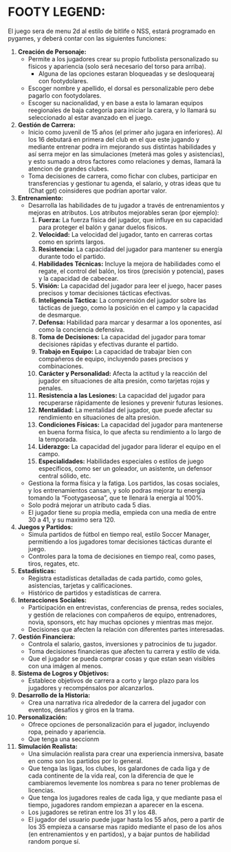 # FOOTY LEGEND:

El juego sera de menu 2d al estilo de bitlife o NSS, estará programado en pygames, y deberá contar con las siguientes funciones:

1. **Creación de Personaje:**
    - Permite a los jugadores crear su propio futbolista personalizado su físicos y apariencia (solo será necesario del torso para arriba).
        - Alguna de las opciones estaran bloqueadas y se desloquearaj con footydolares.
    - Escoger nombre y apellido, el dorsal es personalizable pero debe pagarlo con footydolares.
    - Escoger su nacionalidad, y en base a esta lo lamaran equipos reegionales de baja categoría para iniciar la carera, y lo llamará su seleccionado al estar avanzado en el juego.
2. **Gestión de Carrera:**
    - Inicio como juvenil de 15 años (el primer año jugara en inferiores). Al los 16 debutará en primera del club en el que este jugando y mediante entrenar podra irn mejorando sus distintas habilidades y así serra mejor en las simulaciones (meterá mas goles y asistencias), y esto sumado a otros factores como relaciones y demas, llamará la atencion de grandes clubes.
    - Toma decisiones de carrera, como fichar con clubes, participar en transferencias y gestionar tu agenda, el salario, y otras ideas que tu (Chat gpt) coinsideres que podrían aportar valor.
3. **Entrenamiento:**
    - Desarrolla las habilidades de tu jugador a través de entrenamientos y mejoras en atributos. Los atributos mejorables seran (por ejemplo):
        1. **Fuerza:** La fuerza física del jugador, que influye en su capacidad para proteger el balón y ganar duelos físicos.
        2. **Velocidad:** La velocidad del jugador, tanto en carreras cortas como en sprints largos.
        3. **Resistencia:** La capacidad del jugador para mantener su energía durante todo el partido.
        4. **Habilidades Técnicas:** Incluye la mejora de habilidades como el regate, el control del balón, los tiros (precisión y potencia), pases y la capacidad de cabecear.
        5. **Visión:** La capacidad del jugador para leer el juego, hacer pases precisos y tomar decisiones tácticas efectivas.
        6. **Inteligencia Táctica:** La comprensión del jugador sobre las tácticas de juego, como la posición en el campo y la capacidad de desmarque.
        7. **Defensa:** Habilidad para marcar y desarmar a los oponentes, así como la conciencia defensiva.
        8. **Toma de Decisiones:** La capacidad del jugador para tomar decisiones rápidas y efectivas durante el partido.
        9. **Trabajo en Equipo:** La capacidad de trabajar bien con compañeros de equipo, incluyendo pases precisos y combinaciones.
        10. **Carácter y Personalidad:** Afecta la actitud y la reacción del jugador en situaciones de alta presión, como tarjetas rojas y penales.
        11. **Resistencia a las Lesiones:** La capacidad del jugador para recuperarse rápidamente de lesiones y prevenir futuras lesiones.
        12. **Mentalidad:** La mentalidad del jugador, que puede afectar su rendimiento en situaciones de alta presión.
        13. **Condiciones Físicas:** La capacidad del jugador para mantenerse en buena forma física, lo que afecta su rendimiento a lo largo de la temporada.
        14. **Liderazgo:** La capacidad del jugador para liderar el equipo en el campo.
        15. **Especialidades:** Habilidades especiales o estilos de juego específicos, como ser un goleador, un asistente, un defensor central sólido, etc.
    - Gestiona la forma física y la fatiga. Los partidos, las cosas sociales, y los entrenamientos cansan, y solo podras mejorar tu energia tomando la “Footygaseosa”, que te llenará la energia al 100%.
    - Solo podrá mejorar un atributo cada 5 dias.
    - El jugador tiene su propia media, empieda con una media de entre 30 a 41, y su maximo sera 120.
4. **Juegos y Partidos:**
    - Simula partidos de fútbol en tiempo real, estilo Soccer Manager, permitiendo a los jugadores tomar decisiones tácticas durante el juego.
    - Controles para la toma de decisiones en tiempo real, como pases, tiros, regates, etc.
5. **Estadísticas:**
    - Registra estadísticas detalladas de cada partido, como goles, asistencias, tarjetas y calificaciones.
    - Histórico de partidos y estadísticas de carrera.
6. **Interacciones Sociales:**
    - Participación en entrevistas, conferencias de prensa, redes sociales, y gestión de relaciones con compañeros de equipo, entrenadores, novia, sponsors, etc hay muchas opciones y mientras mas mejor.
    - Decisiones que afecten la relación con diferentes partes interesadas.
7. **Gestión Financiera:**
    - Controla el salario, gastos, inversiones y patrocinios de tu jugador.
    - Toma decisiones financieras que afecten tu carrera y estilo de vida.
    - Que el jugador se pueda comprar cosas y que estan sean visibles con una imágen al menos.
8. **Sistema de Logros y Objetivos:**
    - Establece objetivos de carrera a corto y largo plazo para los jugadores y recompénsalos por alcanzarlos.
9. **Desarrollo de la Historia:**
    - Crea una narrativa rica alrededor de la carrera del jugador con eventos, desafíos y giros en la trama.
10. **Personalización:**
    - Ofrece opciones de personalización para el jugador, incluyendo ropa, peinado y apariencia.
    - Que tenga una seccionm
11. **Simulación Realista:**
    - Una simulación realista para crear una experiencia inmersiva, basate en como son los partidos por lo general.
    - Que tenga las ligas, los clubes, los galardones de cada liga y de cada continente de la vida real, con la diferencia de que le cambiaremos levemente los nombrea s para no tener problemas de licencias.
    - Que tenga los jugadores reales de cada liga, y que mediante pasa el tiempo, jugadores random empiezan a aparecer en la escena.
    - Los jugadores se retiran entre los 31 y los 48.
    - El jugador del usuario puede jugar hasta los 55 años, pero a partir de los 35 empieza a cansarse mas rapido mediante el paso de los años (en entrenamientos y en partidos), y a bajar puntos de habilidad random porque sí.